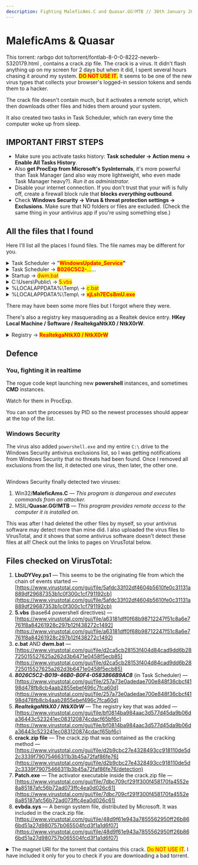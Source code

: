 ```yaml
---
description: Fighting MaleficAms.C and Quasar.GG!MTB // 30th January 2025
---
```


# MaleficAms & Quasar

This torrent: rarbgo dot to/torrent/fontlab-8-0-0-8222-neverb-5320179.html , contains a crack.zip file. The crack is a virus. It didn't flash anything up on my screen for 2 days but when it did, I spent several hours chasing it around my system. <mark style="color:red;">**DO NOT USE IT.**</mark> It seems to be one of the new virus types that collects your browser's logged-in session tokens and sends them to a hacker.

The crack file doesn't contain much, but it activates a remote script, which then downloads other files and hides them around your system.

It also created two tasks in Task Scheduler, which ran every time the computer woke up from sleep.

## IMPORTANT FIRST STEPS

* Make sure you activate tasks history: **Task scheduler → Action menu → Enable All Tasks History**.
* Also **get ProcExp from Microsoft's SysInternals**, it's more powerful than Task Manager (and also way more lightweight, who even made Task Manager heavy?). _Run it as administrator._
* Disable your internet connection. If you don't trust that your wifi is fully off, create a firewall block rule that **blocks&#x20;**_**everything**_**&#x20;outbound**.
* Check **Windows Security → Virus & threat protection settings → Exclusions**. Make sure that NO folders or files are excluded. (Check the same thing in your antivirus app if you're using something else.)

## All the files that I found

Here I'll list all the places I found files. The file names may be different for you.

<details>

<summary>Task Scheduler → "<mark style="color:red;"><strong>WindowsUpdate_Service</strong></mark><strong>"</strong></summary>

### **WindowsUpdate\_Service**

There is a task in Task Scheduler. It was called **WindowsUpdate\_Service**, and it was in the main tasks list (not in a Windows or Microsoft list).

Needless to say, it is not the real Windows update service.

</details>

<details>

<summary>Task Scheduler → <mark style="color:red;"><strong>8026C5C2-</strong>...</mark>...</summary>

Later, there was another task in there too, with a crazy numeric name.

### _**8026C5C2-B019-46B0-B0F4-0583866B9AC8**_

The Task Scheduler app is crap, it'll show you a list of tasks in the Task Status section but clicking the tasks doesn't take you to the task entry.

Mine was called _**8026C5C2-B019-46B0-B0F4-0583866B9AC8**_. It might have a different name in your situation.

Use [**Everything**](https://www.voidtools.com/downloads/) (or similar search indexer), type the task name in, it will display its file.

Delete it via Everything.

It was hiding in Task Scheduler under Microsoft/Windows/Management/Provisioning.

It interacted with a registry key (details below).

</details>

<details>

<summary>Startup → <mark style="color:red;">dwm.bat</mark></summary>

### **dwm.bat**

There is a bat script disguised as DWM in your startup apps.

</details>

<details>

<summary>C:\Users\Public\ → <mark style="color:red;">5.vbs</mark></summary>

### 5.vbs

There is a vbs script in c/users/public.

</details>

<details>

<summary>%LOCALAPPDATA%\Temp\ → <mark style="color:red;">c.bat</mark></summary>

### c.bat

There is a bat script in C:\Users\\<mark style="color:blue;">username</mark>\AppData\Local\Temp.

You can reach the Local AppData directory by putting its "shortcut" in the file browser address bar:

<pre><code><strong>%LOCALAPPDATA%
</strong></code></pre>

And directly reach the Temp directory with:

```
%LOCALAPPDATA%\Temp 
```

</details>

<details>

<summary>%LOCALAPPDATA%\Temp\ → <mark style="color:red;"><strong>xjLsh7ECs8mU.exe</strong></mark></summary>

### **xjLsh7ECs8mU.exe**

It also put another file into appdata/local/temp after I dealt with the virus a couple of times, before I found the task scheduler entries.

This file name looks randomly generated; yours will likely have a different name.

```
%LOCALAPPDATA%\Temp
```

</details>

There may have been some more files but I forgot where they were.

There's also a registry key masquerading as a Realtek device entry. **HKey Local Machine / Software / RealtekgaNtkX0 / NtkX0rW**.

<details>

<summary>Registry → <mark style="color:red;"><strong>RealtekgaNtkX0 / NtkX0rW</strong></mark></summary>

There's also a registry key masquerading as a Realtek device entry.

**HKey Local Machine / Software / RealtekgaNtkX0 / NtkX0rW**.

_I recommend using_ [_**Registry Finder**_](https://registry-finder.com/) _to edit your registry, because it has undo built into the app. As far as I can tell, you can undo something that you changed previously, even days or weeks ago._

Paste this address into the address bar in your registry editor app. In your case, it might have a different name.

```
HKEY_LOCAL_MACHINE\SOFTWARE\RealtekgaNtkX0
```

I found this name via the task in the Task Scheduler — read the actions tab, it'll show you what commands are to be executed when the task is triggered. This is where I found the name of the registry key. Yours may be masquerading as a different device or brandname.

</details>

## Defence

### You, fighting it in realtime

The rogue code kept launching new **powershell** instances, and sometimes **CMD** instances.

Watch for them in ProcExp.

You can sort the processes by PID so the newest processes should appear at the top of the list.

### Windows Security

The virus also added `powershell.exe` and my entire `C:\` drive to the Windows Security antivirus exclusions list, so I was getting notifications from Windows Security that no threats had been found. Once I removed all exclusions from the list, it detected one virus, then later, the other one.

<figure><img src="../../../.gitbook/assets/Screenshot%202025-01-30%20151824.png" alt=""><figcaption></figcaption></figure>

Windows Security finally detected two viruses:

1. Win32/**MaleficAms.C** — _This program is dangerous and executes commands from an attacker._
2. MSIL/**Quasar.GG!MTB** — _This program provides remote access to the computer it is installed on._

This was after I had deleted the other files by myself, so your antivirus software may detect more than mine did. I also uploaded the virus files to VirusTotal, and it shows that some antivirus software doesn't detect these files at all! Check out the links to pages on VirusTotal below.

## Files checked on VirusTotal:

1. **LbuDYVey.ps1** — This seems to be the originating file from which the chain of events started — [https://www.virustotal.com/gui/file/5afdc33f02df4604b5610fe0c31131a889df29687353b1c0f300c1cf791192cb](https://www.virustotal.com/gui/file/5afdc33f02df4604b5610fe0c31131a889df29687353b1c0f300c1cf791192cb)
2. **5.vbs** (base64 powershell directives) — [https://www.virustotal.com/gui/file/a63181dff0f68b98712247f51c8a6e7761f8a84261928c297b12f438272c1492](https://www.virustotal.com/gui/file/a63181dff0f68b98712247f51c8a6e7761f8a84261928c297b12f438272c1492)
3. **c.bat** AND **dwm.bat** — [https://www.virustotal.com/gui/file/d2ca5cb28153f404d84cad9dd6b28725015527625a262d3b6471e0458f5ecb85](https://www.virustotal.com/gui/file/d2ca5cb28153f404d84cad9dd6b28725015527625a262d3b6471e0458f5ecb85)
4. _**8026C5C2-B019-46B0-B0F4-0583866B9AC8**_ (in Task Scheduler) — [https://www.virustotal.com/gui/file/257a73e0adedae700e848f36cbcf4198d478fb8cb4aab2855ebef496c7fca60d](https://www.virustotal.com/gui/file/257a73e0adedae700e848f36cbcf4198d478fb8cb4aab2855ebef496c7fca60d)
5. _**RealtekgaNtkX0 / NtkX0rW**_ — The registry key that was added — [https://www.virustotal.com/gui/file/bf0814ba984aac3d577d45da9b06da36443c523241ec083120874cdacf65bf6c](https://www.virustotal.com/gui/file/bf0814ba984aac3d577d45da9b06da36443c523241ec083120874cdacf65bf6c)
6. **crack.zip file** — The crack.zip that was contained as the cracking method — [https://www.virustotal.com/gui/file/d2b9cbc27e4328493cc918110de5d2c3339f79075466311b3b45a72faf86fe76](https://www.virustotal.com/gui/file/d2b9cbc27e4328493cc918110de5d2c3339f79075466311b3b45a72faf86fe76/detection)
7. **Patch.exe** — The activator executable inside the crack.zip file — [https://www.virustotal.com/gui/file/7dbc709cf291f300f458170fa4552e8a85187afc56b72ad073ffc4ea0d026c61](https://www.virustotal.com/gui/file/7dbc709cf291f300f458170fa4552e8a85187afc56b72ad073ffc4ea0d026c61)
8. **evbda.sys** — A benign system file, distributed by Microsoft. It was included in the crack.zip file. [https://www.virustotal.com/gui/file/48d9f61e943a7855562950ff26b866bd51a27d980757b065504fcd3f1a1d6f07](https://www.virustotal.com/gui/file/48d9f61e943a7855562950ff26b866bd51a27d980757b065504fcd3f1a1d6f07)

<details>

<summary>The magnet URI for the torrent that contains this crack. <mark style="color:red;">Do NOT USE IT</mark>. I have included it only for you to check if you are downloading a bad torrent.</summary>

magnet:?xt=urn:btih:28ED2F2AC95B9326D10647D012B5A07F1D2BBEF2\&dn=FontLab+8.0.0.8222+%5BNeverb%5D\&tr=udp%3A%2F%2Ftracker.openbittorrent.com%3A80%2Fannounce\&tr=udp%3A%2F%2Ftracker.opentrackr.org%3A1337%2Fannounce\&tr=udp%3A%2F%2Ftracker.pirateparty.gr%3A6969%2Fannounce\&tr=udp%3A%2F%2Ftracker.tiny-vps.com%3A6969%2Fannounce\&tr=udp%3A%2F%2Ftracker.torrent.eu.org%3A451%2Fannounce\&tr=udp%3A%2F%2Fexplodie.org%3A6969%2Fannounce\&tr=udp%3A%2F%2Fipv4.tracker.harry.lu%3A80%2Fannounce\&tr=udp%3A%2F%2Fopen.stealth.si%3A80%2Fannounce\&tr=udp%3A%2F%2Ftracker.coppersurfer.tk%3A6969%2Fannounce\&tr=udp%3A%2F%2Ftracker.cyberia.is%3A6969%2Fannounce\&tr=udp%3A%2F%2Ftracker.internetwarriors.net%3A1337%2Fannounce\&tr=udp%3A%2F%2Ftracker.open-internet.nl%3A6969%2Fannounce\&tr=udp%3A%2F%2Ftracker.zer0day.to%3A1337%2Fannounce\&tr=udp%3A%2F%2Ftracker.leechers-paradise.org%3A6969%2Fannounce\&tr=udp%3A%2F%2Ftracker.opentrackr.org%3A1337%2Fannounce\&tr=http%3A%2F%2Ftracker.openbittorrent.com%3A80%2Fannounce\&tr=udp%3A%2F%2Fopentracker.i2p.rocks%3A6969%2Fannounce\&tr=udp%3A%2F%2Ftracker.internetwarriors.net%3A1337%2Fannounce\&tr=udp%3A%2F%2Ftracker.leechers-paradise.org%3A6969%2Fannounce\&tr=udp%3A%2F%2Fcoppersurfer.tk%3A6969%2Fannounce\&tr=udp%3A%2F%2Ftracker.zer0day.to%3A1337%2Fannounce

</details>
